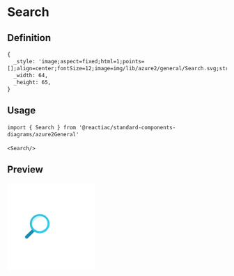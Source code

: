 # Search

## Definition

```
{
  _style: 'image;aspect=fixed;html=1;points=[];align=center;fontSize=12;image=img/lib/azure2/general/Search.svg;strokeColor=none;',
  _width: 64,
  _height: 65,
}
```

## Usage

```
import { Search } from '@reactiac/standard-components-diagrams/azure2General'

<Search/>
```

## Preview

<img src="./search.png" width="200"/>
